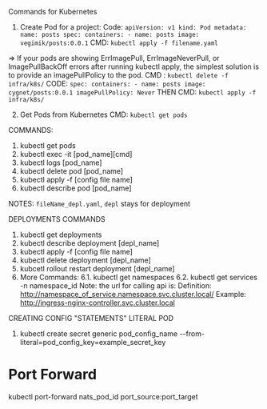 Commands for Kubernetes


1. Create Pod for a project:
Code:  `apiVersion: v1
        kind: Pod
        metadata:
            name: posts
        spec:
            containers:
                - name: posts
                  image: vegimik/posts:0.0.1`
CMD:    `kubectl apply -f filename.yaml`

=> If your pods are showing ErrImagePull, ErrImageNeverPull, or ImagePullBackOff errors after running kubectl apply, the simplest solution is to provide an imagePullPolicy to the pod.
CMD :  `kubectl delete -f infra/k8s/`
CODE:  `spec:
            containers:
                - name: posts
                  image: cygnet/posts:0.0.1
                  imagePullPolicy: Never`
THEN CMD: `kubectl apply -f infra/k8s/`

2. Get Pods from Kubernetes
CMD:    `kubectl get pods`

COMMANDS:
1. kubectl get pods
2. kubectl exec -it [pod_name][cmd]
3. kubectl logs [pod_name]
4. kubectl delete pod [pod_name]
5. kubectl apply -f [config file name]
6. kubectl describe pod [pod_name]


NOTES: `fileName_depl.yaml`, `depl` stays for deployment



DEPLOYMENTS COMMANDS

1. kubectl get deployments
2. kubectl describe deployment [depl_name]
3. kubectl apply -f [config file name]
4. kubectl delete deployment [depl_name]
5. kubcetl rollout restart deployment [depl_name]
6. More Commands:
    6.1. kubectl get namespaces
    6.2. kubectl get services -n namespace_id
    Note: the url for calling api is: 
        Definition: http://namespace_of_service.namespace.svc.cluster.local/
        Example:    http://ingress-nginx-controller.svc.cluster.local
    


CREATING CONFIG "STATEMENTS" LITERAL POD

1. kubectl create secret generic pod_config_name --from-literal=pod_config_key=example_secret_key

# Port Forward
kubectl port-forward nats_pod_id port_source:port_target